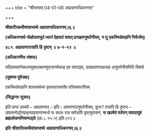 +++
title = "श्रीभाष्यम् 04-01-06 आप्रयाणाधिकरणम्"

+++


**श्रीशारीरकमीमांसाभाष्ये** **आप्रयाणाधिकरणम्॥६॥**

**(अधिकरणार्थः मोक्षोपायभूतं ध्यानं देहपातं यावत् प्रत्यहमनुवर्तनीयम्, न तु** **एकस्मिन्नेवाहनि निर्वर्त्यम्)**

**४८१**. **आप्रयाणात्तत्रापि** **हि** **दृष्टम्** **॥** **४**–**१**–**१२** **॥**

**(अधिकरणीयः संशयः)**

तदिदमपवर्गसाधनमुक्तलक्षणमुपासनमेकाह एव संपाद्यम्, उताप्रयाणात्प्रत्यहं अनुवर्तनीयमिति विशये

**(युक्त्या पूर्वःपक्षः)**

एकस्मिन्नेवाहनि शास्त्रार्थस्य कृतत्वात्तावतैव परिसमापनीयम्

**(सिद्धान्तः सूत्रतः)**

इति प्राप्त उच्यते – आप्रयाणात् – इति। आमरणादनुवर्तनीयम्; कुतः? तत्रापि हि दृष्टम् – उपासनोद्योगप्रभृत्याप्रयाणान्मध्ये यः कालः तत्र सर्वत्रापि दृष्टमुपासनं, **स** **खल्वेवं** **वर्तयन् यावदायुषं** **ब्रह्मलोकमभिसम्पद्यते** (छा.८.१५.१) इति॥१२॥

**इति** **श्रीशारीरकमीमांसाभाष्ये** **आप्रयाणाधिकरणम्॥६॥**


